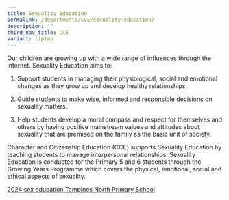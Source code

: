 ```yaml
---
title: Sexuality Education
permalink: /departments/CCE/sexuality-education/
description: ""
third_nav_title: CCE
variant: tiptap
---
```

<p>Our children are growing up with a wide range of influences through the
internet. Sexuality Education aims to:</p>
<ol data-tight="true" class="tight">
<li>
<p>Support students in managing their physiological, social and emotional
changes as they grow up and develop healthy relationships.</p>
</li>
<li>
<p>Guide students to make wise, informed and responsible decisions on sexuality
matters.</p>
</li>
<li>
<p>Help students develop a moral compass and respect for themselves and others
by having positive mainstream values and attitudes about sexuality that
are premised on the family as the basic unit of society.</p>
</li>
</ol>
<p>Character and Citizenship Education (CCE) supports Sexuality Education
by teaching students to manage interpersonal relationships. Sexuality Education
is conducted for the Primary 5 and 6 students through the Growing Years
Programme which covers the physical, emotional, social and ethical aspects
of sexuality.</p>
<p><a href="/files/2024_Info_on_SEd_Tampines_North_Primary_School.pdf" rel="noopener noreferrer nofollow" target="_blank">2024 sex education Tampines North Primary School</a>
</p>